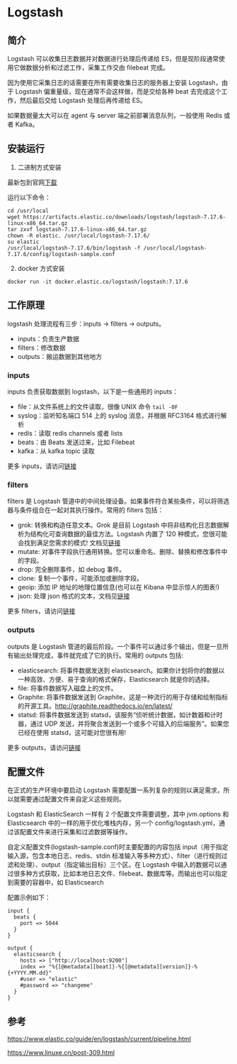 # Logstash


## 简介

Logstash 可以收集日志数据并对数据进行处理后传递给 ES，但是现阶段通常使用它做数据分析和过滤工作，采集工作交由 filebeat 完成。

因为使用它采集日志的话需要在所有需要收集日志的服务器上安装 Logstash，由于 Logstash 偏重量级，现在通常不会这样做，而是交给各种 beat 去完成这个工作，然后最后交给 Logstash 处理后再传递给 ES。

如果数据量太大可以在 agent 与 server 端之前部署消息队列，一般使用 Redis 或者 Kafka。

## 安装运行

1. 二进制方式安装

最新包到官网[下载](https://www.elastic.co/cn/downloads/logstash)

运行以下命令：

```Shell
cd /usr/local
wget https://artifacts.elastic.co/downloads/logstash/logstash-7.17.6-linux-x86_64.tar.gz
tar zxvf logstash-7.17.6-linux-x86_64.tar.gz
chown -R elastic. /usr/local/logstash-7.17.6/
su elastic
/usr/local/logstash-7.17.6/bin/logstash -f /usr/local/logstash-7.17.6/config/logstash-sample.conf
```

2. docker 方式安装

```
docker run -it docker.elastic.co/logstash/logstash:7.17.6
```

## 工作原理

logstash 处理流程有三步：inputs -> filters -> outputs。

- inputs：负责生产数据
- filters：修改数据
- outputs：搬运数据到其他地方

### inputs

inputs 负责获取数据到 logstash，以下是一些通用的 inputs：

- file：从文件系统上的文件读取，很像 UNIX 命令 `tail -0F`
- syslog：监听知名端口 514 上的 syslog 消息，并根据 RFC3164 格式进行解析
- redis：读取 redis channels 或者 lists
- beats：由 Beats 发送过来，比如 Filebeat
- kafka：从 kafka topic 读取

更多 inputs，请访问[链接](https://www.elastic.co/guide/en/logstash/current/input-plugins.html)

### filters

filters 是 Logstash 管道中的中间处理设备。如果事件符合某些条件，可以将筛选器与条件组合在一起对其执行操作。常用的 filters 包括：

- grok: 转换和构造任意文本。Grok 是目前 Logstash 中将非结构化日志数据解析为结构化可查询数据的最佳方法。Logstash 内置了 120 种模式，您很可能会找到满足您需求的模式! 文档见[链接](https://www.elastic.co/guide/en/logstash/8.5/plugins-filters-grok.html)
- mutate: 对事件字段执行通用转换。您可以重命名、删除、替换和修改事件中的字段。
- drop: 完全删除事件，如 debug 事件。
- clone: 复制一个事件，可能添加或删除字段。
- geoip: 添加 IP 地址的地理位置信息(也可以在 Kibana 中显示惊人的图表!)
- json: 处理 json 格式的文本，文档见[链接](https://www.elastic.co/guide/en/logstash/8.5/plugins-filters-json.html)

更多 filters，请访问[链接](https://www.elastic.co/guide/en/logstash/current/filter-plugins.html)

### outputs

outputs 是 Logstash 管道的最后阶段。一个事件可以通过多个输出，但是一旦所有输出处理完成，事件就完成了它的执行。常用的 outputs 包括:

- elasticsearch: 将事件数据发送到 elasticsearch。如果你计划将你的数据以一种高效、方便、易于查询的格式保存，Elasticsearch 就是你的选择。
- file: 将事件数据写入磁盘上的文件。
- Graphite: 将事件数据发送到 Graphite，这是一种流行的用于存储和绘制指标的开源工具。http://graphite.readthedocs.io/en/latest/
- statsd: 将事件数据发送到 statsd，该服务“侦听统计数据，如计数器和计时器，通过 UDP 发送，并将聚合发送到一个或多个可插入的后端服务”。如果您已经在使用 statsd，这可能对您很有用!

更多 outputs，请访问[链接](https://www.elastic.co/guide/en/logstash/current/output-plugins.html)

## 配置文件

在正式的生产环境中要启动 Logstash 需要配置一系列复杂的规则以满足需求，所以就需要通过配置文件来自定义这些规则。

Logstash 和 ElasticSearch 一样有 2 个配置文件需要调整，其中 jvm.options 和 Elasticsearch 中的一样的用于优化堆栈内存，另一个 config/logstash.yml，通过该配置文件来进行采集和过滤数据等操作。

自定义配置文件(logstash-sample.conf)时主要配置的内容包括 input（用于指定输入源，包含本地日志、redis、stdin 标准输入等多种方式）、filter（进行规则过滤和处理）、output（指定输出目标）三个区。在 Logstash 中输入的数据可以通过很多种方式获取，比如本地日志文件、filebeat、数据库等。而输出也可以指定到需要的容器中，如 Elasticsearch

配置示例如下：

```
input {
  beats {
    port => 5044
  }
}

output {
  elasticsearch {
    hosts => ["http://localhost:9200"]
    index => "%{[@metadata][beat]}-%{[@metadata][version]}-%{+YYYY.MM.dd}"
    #user => "elastic"
    #password => "changeme"
  }
}
```

## 参考

https://www.elastic.co/guide/en/logstash/current/pipeline.html

https://www.linuxe.cn/post-309.html

